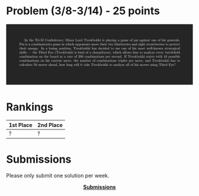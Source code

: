 # Problem (3/8-3/14) - 25 points
<p align="center"><img src="https://raw.githubusercontent.com/GodwinMHS/godwinmhs.github.io/main/images/w16p_b.jpg?raw=true"/></p>

# Rankings

|**1st Place**|**2nd Place**|
|----|----|
|?|?|

# Submissions
Please only submit one solution per week.

<p align="center"><a href="https://forms.gle/LkS4FUbpjBKcoiww6"><b>Submissions</b></a></p>

